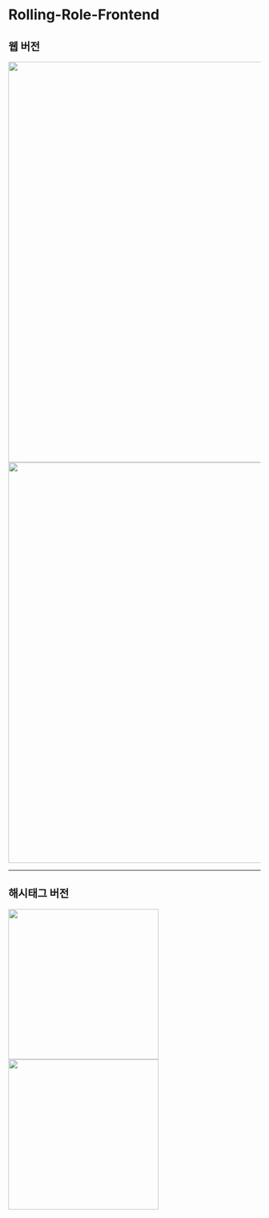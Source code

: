 # Rolling-Role-Frontend
## 웹 버전
<img src="https://user-images.githubusercontent.com/47634717/95678367-36492600-0c07-11eb-9437-578ed04c0b24.png" width="800px"/>
<img src="https://user-images.githubusercontent.com/47634717/95678466-b96a7c00-0c07-11eb-995e-68218548ce4f.png" width="800px"/>
<hr/>

## 해시태그 버전
<div>
<img src="https://user-images.githubusercontent.com/47634717/95678474-ca1af200-0c07-11eb-8042-19d22df64279.png" width="300px" display="inline-block"/>
<img src="https://user-images.githubusercontent.com/47634717/95678476-cbe4b580-0c07-11eb-985a-683550a77e47.png" width="300px" display="inline-block"/>
</div>

